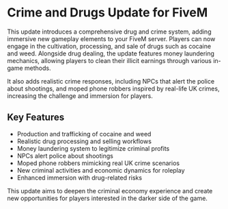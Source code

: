 # Crime and Drugs Update for FiveM

This update introduces a comprehensive drug and crime system, adding immersive new gameplay elements to your FiveM server. Players can now engage in the cultivation, processing, and sale of drugs such as cocaine and weed. Alongside drug dealing, the update features money laundering mechanics, allowing players to clean their illicit earnings through various in-game methods.

It also adds realistic crime responses, including NPCs that alert the police about shootings, and moped phone robbers inspired by real-life UK crimes, increasing the challenge and immersion for players.

## Key Features

- Production and trafficking of cocaine and weed  
- Realistic drug processing and selling workflows  
- Money laundering system to legitimize criminal profits  
- NPCs alert police about shootings  
- Moped phone robbers mimicking real UK crime scenarios  
- New criminal activities and economic dynamics for roleplay  
- Enhanced immersion with drug-related risks

This update aims to deepen the criminal economy experience and create new opportunities for players interested in the darker side of the game.
